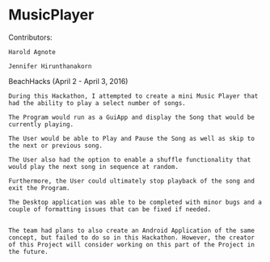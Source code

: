 # MusicPlayer

Contributors:

	Harold Agnote
	
	Jennifer Hirunthanakorn

BeachHacks  (April 2 - April 3, 2016)

	During this Hackathon, I attempted to create a mini Music Player that had the ability to play a select number of songs.

	The Program would run as a GuiApp and display the Song that would be currently playing.

	The User would be able to Play and Pause the Song as well as skip to the next or previous song.

	The User also had the option to enable a shuffle functionality that would play the next song in sequence at random.

	Furthermore, the User could ultimately stop playback of the song and exit the Program.

	The Desktop application was able to be completed with minor bugs and a couple of formatting issues that can be fixed if needed.


	The team had plans to also create an Android Application of the same concept, but failed to do so in this Hackathon. However, the creator of this Project will consider working on this part of the Project in the future.
